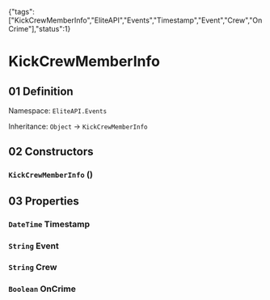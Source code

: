 {"tags":["KickCrewMemberInfo","EliteAPI","Events","Timestamp","Event","Crew","OnCrime"],"status":1}

# KickCrewMemberInfo

## 01 Definition

Namespace: `EliteAPI.Events`

Inheritance: `Object` → `KickCrewMemberInfo`

## 02 Constructors

### `KickCrewMemberInfo` ()

## 03 Properties

### `DateTime` Timestamp

### `String` Event

### `String` Crew

### `Boolean` OnCrime

